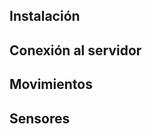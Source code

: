Instalación
-----------



Conexión al servidor
--------------------

Movimientos
-----------


Sensores
---------
